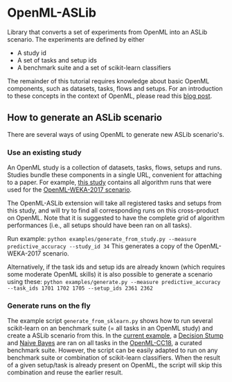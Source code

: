 # OpenML-ASLib

Library that converts a set of experiments from OpenML into an ASLib scenario. The experiments are defined by either
* A study id
* A set of tasks and setup ids
* A benchmark suite and a set of scikit-learn classifiers

The remainder of this tutorial requires knowledge about basic OpenML components, such as datasets, tasks, flows and setups.
For an introduction to these concepts in the context of OpenML, please read this [blog post](https://medium.com/open-machine-learning/basic-components-of-openml-a5745634c664). 

## How to generate an ASLib scenario
There are several ways of using OpenML to generate new ASLib scenario's.

### Use an existing study
An OpenML study is a collection of datasets, tasks, flows, setups and runs.
Studies bundle these components in a single URL, convenient for attaching to a paper.
For example, [this study](https://www.openml.org/s/34) contains all algorithm runs that were used for the [OpenML-WEKA-2017 scenario](https://github.com/coseal/aslib_data/tree/master/OPENML-WEKA-2017). 

The OpenML-ASLib extension will take all registered tasks and setups from this study, and will try to find all corresponding runs on this cross-product on OpenML. 
Note that it is suggested to have the complete grid of algorithm performances (i.e., all setups should have been ran on all tasks).

Run example:
`python examples/generate_from_study.py --measure predictive_accuracy --study_id 34`
This generates a copy of the OpenML-WEKA-2017 scenario.

Alternatively, if the task ids and setup ids are already known (which requires some moderate OpenML skills) it is also possible to generate a scenario using these:
`python examples/generate.py --measure predictive_accuracy --task_ids 1701 1702 1705 --setup_ids 2361 2362`


### Generate runs on the fly

The example script `generate_from_sklearn.py` shows how to run several scikit-learn on an benchmark suite (= all tasks in an OpenML study) and create a ASLib scenario from this. 
In the [current example](https://github.com/openml/openml-aslib/blob/master/examples/generate_by_sklearn.py), a [Decision Stump](http://scikit-learn.org/stable/modules/tree.html) and [Naive Bayes](http://scikit-learn.org/stable/modules/naive_bayes.html) are ran on all tasks in the [OpenML-CC18](https://arxiv.org/abs/1708.03731), a curated benchmark suite. 
However, the script can be easily adapted to run on any benchmark suite or combination of scikit-learn classifiers. 
When the result of a given setup/task is already present on OpenML, the script will skip this combination and reuse the earlier result. 

